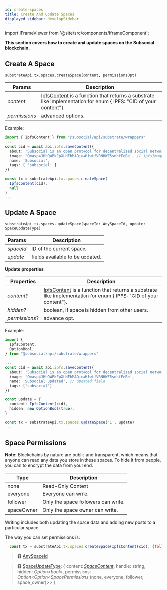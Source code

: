 ```yaml
---
id: create-spaces
title: Create And Update Spaces
displayed_sidebar: developSidebar
---
```


<head>
  <title>How To Create & Update Subsocial Spaces With The JS SDK</title>
</head>

import IFrameViewer from '@site/src/components/IframeComponent';

**This section covers how to create and update spaces on the Subsocial blockchain.**

## Create A Space

```
substrateApi.tx.spaces.createSpace(content, permissionsOpt)
```


| Params    | Description |
| ----------- | ----------- |
| _content_ |  [IpfsContent](https://github.com/dappforce/subsocial-js/blob/master/packages/api/src/substrate/wrappers/content.ts#L29) is a function that returns a substrate like implementation for enum { IPFS: "CID of your content"}. |
| _permissions_ |  advanced options. |

Example: 

```typescript
import { IpfsContent } from "@subsocial/api/substrate/wrappers"
...
const cid = await api.ipfs.saveContent({
  about: 'Subsocial is an open protocol for decentralized social networks and marketplaces. It`s built with Substrate and IPFS',
  image: 'Qmasp4JHhQWPkEpXLHFhMAQieAH1wtfVRNHWZ5snhfFeBe', // ipfsImageCid = await api.subsocial.ipfs.saveFile(file)
  name: 'Subsocial',
  tags: [ 'subsocial' ]
})

const tx = substrateApi.tx.spaces.createSpace(
  IpfsContent(cid),
  null
)
...
```

 <IFrameViewer
      src="https://play.subsocial.network/writing-data/space/create?iframe=true"
  />

## Update A Space

```
substrateApi.tx.spaces.updateSpace(spaceId: AnySpaceId, update: SpaceUpdateType)
```

| Params    | Description |
| ----------- | ----------- |
| _spaceId_ | ID of the current space. |
| _update_ |  fields available to be updated. |

**Update properties**

| Properties    | Description |
| ----------- | ----------- |
| _content_? | [IpfsContent](https://github.com/dappforce/subsocial-js/blob/master/packages/api/src/substrate/wrappers/content.ts#L29) is a function that returns a substrate like implementation for enum { IPFS: "CID of your content"}.|
| _hidden_? | boolean, if space is hidden from other users. |
| _permissions_? | advance opt. |

Example: 

```typescript
import {
  IpfsContent, 
  OptionBool,
} from "@subsocial/api/substrate/wrappers"

...
const cid = await api.ipfs.saveContent({
  about: 'Subsocial is an open protocol for decentralized social networks and marketplaces. It`s built with Substrate and IPFS',
  image: 'Qmasp4JHhQWPkEpXLHFhMAQieAH1wtfVRNHWZ5snhfFeBe', 
  name: 'Subsocial updated', // updated field
  tags: ['subsocial']
})

const update = {
  content: IpfsContent(cid),
  hidden: new OptionBool(true),
}
      
const tx = substrateApi.tx.spaces.updateSpace('1', update)
...
```

 <IFrameViewer
      src="https://play.subsocial.network/writing-data/space/update?iframe=true"
  />

## Space Permissions

**Note:** Blockchains by nature are public and transparent, which means that anyone can read any data you store in these spaces. To hide it from people, you can to encrypt the data from your end. 

| Type    | Description |
| ----------- | ----------- |
| none | Read-Only Content |
| everyone | Everyone can write. |
| follower | Only the space followers can write. |
| spaceOwner | Only the space owner can write. |

Writing includes both updating the space data and adding new posts to a particular space.

The way you can set permissions is:

```js
  const tx = substrateApi.tx.spaces.createSpace(IpfsContent(cid), {follower: true})
```
    

> 🆃 [AnySpaceId](https://github.com/dappforce/subsocial-js/blob/master/packages/api/src/types/common.ts#L39)

> 🆃 [SpaceUpdateType](https://github.com/dappforce/subsocial-js/blob/master/packages/api/src/substrate/wrappers/space-update.ts#L5): { content: [_SpaceContent_](https://github.com/dappforce/subsocial-js/blob/master/packages/api/src/types/ipfs.ts#L16), handle: string, hidden: _Option_<_bool_>, permissions: _Option_<_Option_<_SpacePermissions_ (none, everyone, follower, space_owner)>> }  

